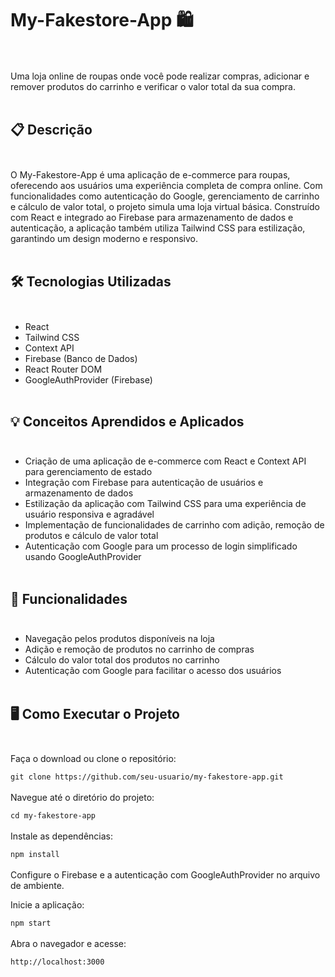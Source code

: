 # My-Fakestore-App 🛍️ <br><br>
Uma loja online de roupas onde você pode realizar compras, adicionar e remover produtos do carrinho e verificar o valor total da sua compra.<br><br>

## 📋 Descrição<br><br>

O My-Fakestore-App é uma aplicação de e-commerce para roupas, oferecendo aos usuários uma experiência completa de compra online. Com funcionalidades como autenticação do Google, gerenciamento de carrinho e cálculo de valor total, o projeto simula uma loja virtual básica. Construído com React e integrado ao Firebase para armazenamento de dados e autenticação, a aplicação também utiliza Tailwind CSS para estilização, garantindo um design moderno e responsivo.<br><br>

## 🛠️ Tecnologias Utilizadas<br><br>

- React
- Tailwind CSS
- Context API
- Firebase (Banco de Dados)
- React Router DOM
- GoogleAuthProvider (Firebase)<br><br>
## 💡 Conceitos Aprendidos e Aplicados<br><br>

- Criação de uma aplicação de e-commerce com React e Context API para gerenciamento de estado
- Integração com Firebase para autenticação de usuários e armazenamento de dados
- Estilização da aplicação com Tailwind CSS para uma experiência de usuário responsiva e agradável
- Implementação de funcionalidades de carrinho com adição, remoção de produtos e cálculo de valor total
- Autenticação com Google para um processo de login simplificado usando GoogleAuthProvider <br><br>
## 🚀 Funcionalidades <br><br>

- Navegação pelos produtos disponíveis na loja
- Adição e remoção de produtos no carrinho de compras
- Cálculo do valor total dos produtos no carrinho
- Autenticação com Google para facilitar o acesso dos usuários <br><br>
## 🖥️ Como Executar o Projeto <br><br>

Faça o download ou clone o repositório:

``` git clone https://github.com/seu-usuario/my-fakestore-app.git ``` <br><br>
Navegue até o diretório do projeto:

``` cd my-fakestore-app ``` <br><br>
Instale as dependências:

``` npm install ``` <br><br>
Configure o Firebase e a autenticação com GoogleAuthProvider no arquivo de ambiente.

Inicie a aplicação:

``` npm start ``` <br><br>
Abra o navegador e acesse:

``` http://localhost:3000 ``` <br><br>
